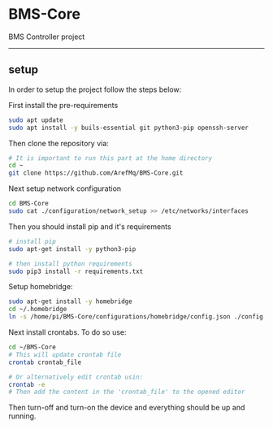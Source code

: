 # BMS-Core

BMS Controller project

-------------------------------------

## setup
In order to setup the project follow the steps below:

First install the pre-requirements
```bash
sudo apt update
sudo apt install -y buils-essential git python3-pip openssh-server
```

Then clone the repository via:
```bash
# It is important to run this part at the home directory
cd ~
git clone https://github.com/ArefMq/BMS-Core.git
```

Next setup network configuration
```bash
cd BMS-Core
sudo cat ./configuration/network_setup >> /etc/networks/interfaces 
```

Then you should install pip and it's requirements
```bash
# install pip
sudo apt-get install -y python3-pip

# then install python requirements
sudo pip3 install -r requirements.txt
```

Setup homebridge:
```bash
sudo apt-get install -y homebridge
cd ~/.homebridge
ln -s /home/pi/BMS-Core/configurations/homebridge/config.json ./config.json
```

Next install crontabs. To do so use:
```bash
cd ~/BMS-Core
# This will update crontab file
crontab crontab_file

# Or alternatively edit crontab usin:
crontab -e
# Then add the content in the 'crontab_file' to the opened editor
```

Then turn-off and turn-on the device and everything should be up and running.
